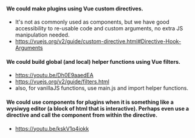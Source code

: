#### We could make plugins using Vue custom directives.
  - It's not as commonly used as components, but we have good accessibility to re-usable code and custom arguments, no extra JS manipulation needed.
  - https://vuejs.org/v2/guide/custom-directive.html#Directive-Hook-Arguments

#### We could build global (and local) helper functions using Vue filters.
  - https://youtu.be/Dh0E9aaedEA
  - https://vuejs.org/v2/guide/filters.html
  - also, for vanillaJS functions, use main.js and import helper functions.

#### We could use components for plugins when it is something like a wysiwyg editor (a block of html that is interactive). Perhaps even use a directive and call the component from within the directive.
  - https://youtu.be/kskV1q4iokk
